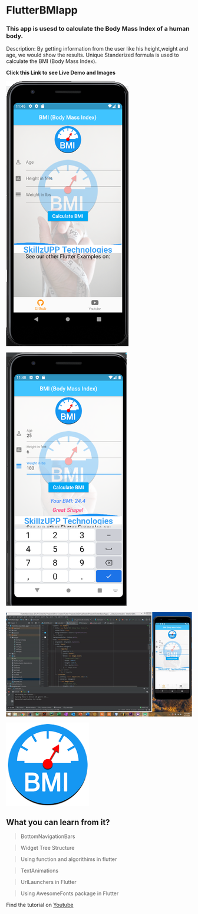 # FlutterBMIapp
### This app is usesd to calculate the Body Mass Index of a human body.
Description: By getting information from the user like his height,weight and age, we would show the results.
Unique Standerized formula is used to calculate the BMI (Body Mass Index).

**Click this Link to see Live Demo and Images**

![alt text](https://github.com/bilalsaeedjh/FlutterBMIApp/blob/master/images/github1.png?raw=true)

![alt text](https://github.com/bilalsaeedjh/FlutterBMIApp/blob/master/images/github2.png?raw=true)

![alt text](https://github.com/bilalsaeedjh/FlutterBMIApp/blob/master/images/github3.gif?raw=true)

![alt text](https://github.com/bilalsaeedjh/FlutterBMIApp/blob/master/images/bmi.png?raw=true)


## What you can learn from it?
  > BottomNavigationBars
  
  > Widget Tree Structure
  
  > Using function and algorithims in flutter
  
  > TextAnimations
  
  > UrlLaunchers in Flutter
  
  > Using AwesomeFonts package in Flutter
  
Find the tutorial on [Youtube](https://www.youtube.com/channel/UCZSgQGG74K2yuEDnbG4U1tQ?view_as=subscriber)

